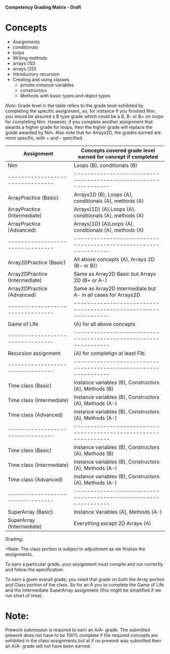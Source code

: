 #### Competency Grading Matrix - Draft

# Concepts
- Assignments
- conditionals
- loops 
- Writing methods
- arrays (1D)
- arrays (2D)
- Introductory recursion 
- Creating and using classes
  - private instance variables
  - constructors
  - Methods with basic types and object types


*Note:* Grade level in the table refers to the grade level exhibited
by completing the specific assignment, so, for instance if you
finished Nim, you would be assured a B type grade which could be a B,
B- or B+ on loops for completing Nim.  However, if you complete another assignment that awards a higher grade for loops, then the higher grade will replace the grade awarded by Nim. Also note that for Arrays2D, the grades earned are more specific, with + and - specified. 


| Assignment                     | Concepts covered grade level earned for concept if completed  |
|--------------------------------|---------------------------------------------------------------|
| Nim                            | Loops (B), conditionals (B)                                   |
|--------------------------------|---------------------------------------------------------------|
| ArrayPractice (Basic)          | Arrays1D (B), Loops (A), conditionals (A), methods (A)        |
| ArrayPractice (Intermediate)   | Arrays(1D) (A),Loops (A), conditionals (A), methods (A)       |
| ArrayPractice (Advanced)       | Arrays(1D) (A)Loops (A), conditionals (A), methods (A)        |
|--------------------------------|---------------------------------------------------------------|
| Array2DPractice (Basic)        | All above concepts (A), Arrays 2D (B- or B))                  |
| Array2DPractice (Intermediate) | Same as Array2D Basic but Arrays 2D (B+ or A-)                |
| Array2DPractice (Advanced)     | Same as Array2D Intermediate but A- in all cases for Arrays2D |
|--------------------------------|---------------------------------------------------------------|
| Game of Life                   | (A) for all above concepts                                    |
|--------------------------------|---------------------------------------------------------------|
| Recursion assignment           | (A) for completign at least Fib.                              |
|--------------------------------|---------------------------------------------------------------|
| Time class (Basic)             | instance variables (B), Constructors (A), Methods (B)         |
| Time class (Intermediate)      | instance variables (B), Constructors (A), Methods (A-)        |
| Time class (Advanced)          | instance variables (B), Constructors (A), Methods (A-)        |
|--------------------------------|---------------------------------------------------------------|
| Time class (Basic)             | instance variables (B), Constructors (A), Methods (B)         |
| Time class (Intermediate)      | instance variables (B), Constructors (A), Methods (A-)        |
| Time class (Advanced)          | instance variables (B), Constructors (A), Methods (A-)        |
|--------------------------------|---------------------------------------------------------------|
| SuperArray (Basic)             | Instance Variables (A), Methods (A-)                          |
| SuperArray (Intermediate)      | Everything except 2D Arrays (A)                                                               |

Grading: 

*Note: The class portion is subject to adjustment as we finalize the assignments. 

To earn a particular grade, your assignment must compile and run correctly and follow the specification. 

To earn a given overall grade, you need that grade on both the Array
portion and Class portion of the class. So for an A you to complete
the Game of Life and the intermediate SuperArray assignment (this
might be simplified if we run short of time).


# Note: 

Prework submission is required to earn an A/A- grade. The submitted
prework does not have to be 100% complete if the required concepts are
exhibited in the class assignments but at if no prework was submitted
then an A/A- grade will not have been earned.
